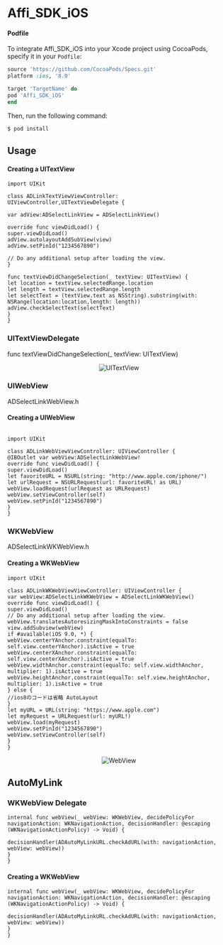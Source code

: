 # Affi_SDK_iOS
#### Podfile

To integrate Affi_SDK_iOS into your Xcode project using CocoaPods, specify it in your `Podfile`:

```ruby
source 'https://github.com/CocoaPods/Specs.git'
platform :ios, '8.0'

target 'TargetName' do
pod 'Affi_SDK_iOS'
end
```

Then, run the following command:

```bash
$ pod install
```

## Usage
#### Creating a UITextView

```Swift4.0
import UIKit

class ADLinkTextViewViewController: UIViewController,UITextViewDelegate {

var adView:ADSelectLinkView = ADSelectLinkView()

override func viewDidLoad() {
super.viewDidLoad()
adView.autolayoutAddSubView(view)
adView.setPinId("1234567890")

// Do any additional setup after loading the view.
}

func textViewDidChangeSelection(_ textView: UITextView) {
let location = textView.selectedRange.location
let length = textView.selectedRange.length
let selectText = (textView.text as NSString).substring(with: NSRange(location:location,length: length))
adView.checkSelectText(selectText)
}
}

```

### UITextViewDelegate

func textViewDidChangeSelection(_ textView: UITextView)


<p align="center" >
<img src="https://ghe.valuecommerce.com/t-rmatsuki/Affi_SDK_iOS/blob/master/ADLink/UITextView.png" alt="UITextView" title="UITextView">
</p>

### UIWebView

ADSelectLinkWebView.h

#### Creating a UIWebView

```Swift4.0

import UIKit

class ADLinkWebViewViewController: UIViewController {
@IBOutlet var webView:ADSelectLinkWebView!
override func viewDidLoad() {
super.viewDidLoad()
let favoriteURL = NSURL(string: "http://www.apple.com/iphone/")
let urlRequest = NSURLRequest(url: favoriteURL! as URL)
webView.loadRequest(urlRequest as URLRequest)
webView.setViewController(self)
webView.setPinId("1234567890")
}
}

```
### WKWebView

ADSelectLinkWKWebView.h

#### Creating a WKWebView

```Swift4
import UIKit

class ADLinkWKWebViewViewController: UIViewController {
var webView:ADSelectLinkWKWebView = ADSelectLinkWKWebView()
override func viewDidLoad() {
super.viewDidLoad()
// Do any additional setup after loading the view.
webView.translatesAutoresizingMaskIntoConstraints = false
view.addSubview(webView)
if #available(iOS 9.0, *) {
webView.centerYAnchor.constraint(equalTo: self.view.centerYAnchor).isActive = true
webView.centerXAnchor.constraint(equalTo: self.view.centerXAnchor).isActive = true
webView.widthAnchor.constraint(equalTo: self.view.widthAnchor, multiplier: 1).isActive = true
webView.heightAnchor.constraint(equalTo: self.view.heightAnchor, multiplier: 1).isActive = true
} else {
//ios8のコードは省略 AutoLayout
}
let myURL = URL(string: "https://www.apple.com")
let myRequest = URLRequest(url: myURL!)
webView.load(myRequest)
webView.setPinId("1234567890")
webView.setViewController(self)
}
}
```

<p align="center" >
<img src="https://ghe.valuecommerce.com/t-rmatsuki/Affi_SDK_iOS/blob/master/ADLink/UIWebView.png" alt="WebView" title="WebView">
</p>

## AutoMyLink

### WKWebView Delegate

```Swift4
internal func webView(_ webView: WKWebView, decidePolicyFor navigationAction: WKNavigationAction, decisionHandler: @escaping (WKNavigationActionPolicy) -> Void) {

decisionHandler(ADAutoMyLinkURL.checkAdURL(with: navigationAction, webView: webView))
}
}
```

#### Creating a WKWebView

```Swift4
internal func webView(_ webView: WKWebView, decidePolicyFor navigationAction: WKNavigationAction, decisionHandler: @escaping (WKNavigationActionPolicy) -> Void) {

decisionHandler(ADAutoMyLinkURL.checkAdURL(with: navigationAction, webView: webView))
}
}
```
